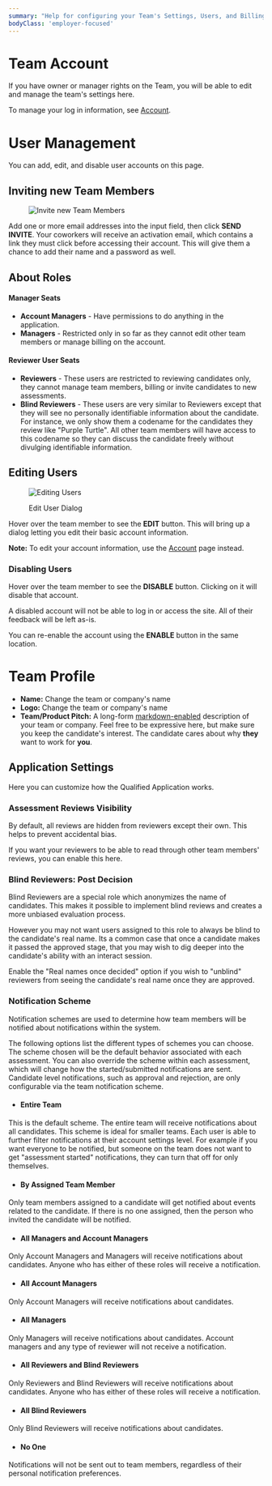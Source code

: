 ```yaml
---
summary: "Help for configuring your Team's Settings, Users, and Billing Information"
bodyClass: 'employer-focused'
---
```


# Team Account

If you have owner or manager rights on the Team, you will be able to edit and manage the team's settings here.

<div class="note-box note-box-info">

To manage your log in information, see [Account](/for-teams/account).

</div>

# <span class="icon-users"/> User Management

You can add, edit, and disable user accounts on this page.

## Inviting new Team Members

<figure>

![Invite new Team Members](/images/content/images/hire/account-team-invite-team-member.png)

</figure>

Add one or more email addresses into the input field, then click **SEND INVITE**. Your coworkers will receive an activation email, which contains a link they must click before accessing their account.  This will give them a chance to add their name and a password as well.

## About Roles

#### Manager Seats
- **Account Managers** - Have permissions to do anything in the application.
- **Managers** - Restricted only in so far as they cannot edit other team members or manage billing on the account.

#### Reviewer User Seats
- **Reviewers** - These users are restricted to reviewing candidates only, they cannot manage team members, billing or invite candidates to new assessments.
- **Blind Reviewers** - These users are very similar to Reviewers except that they will see no personally identifiable information about the candidate. For instance, we only show them a codename for the candidates they review like "Purple Turtle". All other team members will have access to this codename so they can discuss the candidate freely without divulging identifiable information.

## Editing Users

<div>
<figure class="align-right half-scale">

![Editing Users](/images/content/images/hire/account-team-edit-team-member.png)

<figcaption>Edit User Dialog</figcaption>
</figure>
</div>

Hover over the team member to see the **EDIT** button. This will bring up a dialog letting you edit their basic account information.

<div class="note-box">

**Note:** To edit your account information, use the [Account](/for-teams/account) page instead.

</div>

<div class="no-clear-next"></div>

### Disabling Users

Hover over the team member to see the **DISABLE** button. Clicking on it will disable that account.

A disabled account will not be able to log in or access the site.  All of their feedback will be left as-is.

You can re-enable the account using the **ENABLE** button in the same location.


# <span class="icon-office"/> Team Profile

- **Name:** Change the team or company's name
- **Logo:** Change the team or company's name
- **Team/Product Pitch:** A long-form [markdown-enabled](/general/markdown) description of your team or company.  Feel free to be expressive here, but make sure you keep the candidate's interest.  The candidate cares about why **they** want to work for **you**.


## Application Settings

Here you can customize how the Qualified Application works.

### Assessment Reviews Visibility

By default, all reviews are hidden from reviewers except their own. This helps to prevent accidental bias.

If you want your reviewers to be able to read through other team members' reviews, you can enable this here.

### Blind Reviewers: Post Decision

Blind Reviewers are a special role which anonymizes the name of candidates. 
This makes it possible to implement blind reviews and creates a more unbiased evaluation process. 

However you may not want users assigned to this role to always be blind to the candidate's real name. Its a common case that once
a candidate makes it passed the approved stage, that you may wish to dig deeper into the candidate's ability with an interact session.

Enable the "Real names once decided" option if you wish to "unblind" reviewers from seeing the candidate's real name once they are approved.


### Notification Scheme

Notification schemes are used to determine how team members will be notified about notifications within the system. 

The following options list the different types of schemes you can choose. The scheme chosen will be the default behavior associated with each assessment. You can also override the scheme within each assessment, which will change how the started/submitted notifications are sent. Candidate level notifications, such as approval and rejection, are only configurable via the team notification scheme.


- #### Entire Team
This is the default scheme. The entire team will receive notifications about all candidates. This scheme is ideal for smaller teams. Each user is able to further
filter notifications at their account settings level. For example if you want everyone to be notified, but someone on the team does not want to get "assessment started" notifications,
they can turn that off for only themselves.
- #### By Assigned Team Member
Only team members assigned to a candidate will get notified about events related to the candidate. If there is no one assigned, then the person who invited the candidate will be notified. 
- #### All Managers and Account Managers
Only Account Managers and Managers will receive notifications about candidates. Anyone who has either of these roles will receive a notification.
- #### All Account Managers
Only Account Managers will receive notifications about candidates. 
- #### All Managers
Only Managers will receive notifications about candidates. Account managers and any type of reviewer will not receive a notification. 
- #### All Reviewers and Blind Reviewers
Only Reviewers and Blind Reviewers will receive notifications about candidates. Anyone who has either of these roles will receive a notification. 
- #### All Blind Reviewers
Only Blind Reviewers will receive notifications about candidates. 
- #### No One
Notifications will not be sent out to team members, regardless of their personal notification preferences.

